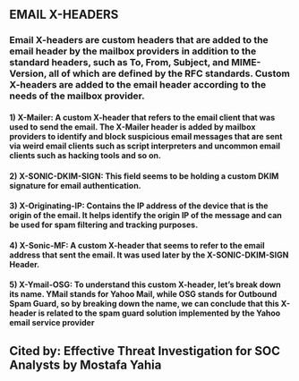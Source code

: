 ## EMAIL X-HEADERS

### Email X-headers are custom headers that are added to the email header by the mailbox providers in addition to the standard headers, such as To, From, Subject, and MIME-Version, all of which are defined by the RFC standards. Custom X-headers are added to the email header according to the needs of the mailbox provider.

#### 1) X-Mailer: A custom X-header that refers to the email client that was used to send the email. The X-Mailer header is added by mailbox providers to identify and block suspicious email messages that are sent via weird email clients such as script interpreters and uncommon email clients such as hacking tools and so on.

#### 2) X-SONIC-DKIM-SIGN: This field seems to be holding a custom DKIM signature for email authentication.

#### 3) X-Originating-IP: Contains  the IP address of the device that is the origin of the email. It helps identify the origin IP of the message and can be used for spam filtering and tracking purposes.

#### 4) X-Sonic-MF: A custom X-header that seems to refer to the email address that sent the email. It was used later by the X-SONIC-DKIM-SIGN Header.

#### 5) X-Ymail-OSG: To understand this custom X-header, let’s break down its name. YMail stands for Yahoo Mail, while OSG stands for Outbound Spam Guard, so by breaking down the name, we can conclude that this X-header is related to the spam guard solution implemented by the Yahoo email service provider


## Cited by: Effective Threat Investigation for SOC Analysts by Mostafa Yahia
